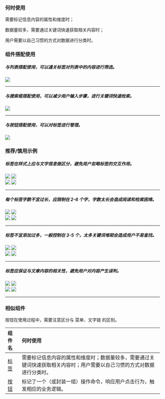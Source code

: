 ### 何时使用

需要标记信息内容的属性和维度时；

数据量较多，需要通过关键词快速获取相关内容时；

用户需要以自己习惯的方式对数据进行分类时。

### 组件搭配使用

##### 与列表搭配使用，可以通关标签对列表中的内容进行筛选。

<div class="legend">
  <div class="item">
    <img src="https://tdesign.gtimg.com/site/design/guide/tag/tag-1@2x.png" />
    <em></em>
  </div>

  <div class="item">
  </div>
</div>

<hr />

##### 与搜索框搭配使用，可以减少用户输入步骤，进行关键词快速检索。

<div class="legend">
  <div class="item">
    <img src="https://tdesign.gtimg.com/site/design/guide/tag/tag-2@2x.png" />
  </div>

  <div class="item"></div>
</div>

<hr />

##### 与按钮搭配使用，可以对标签进行管理。

<img src="https://tdesign.gtimg.com/site/design/guide/tag/tag-3@2x.png" />

### 推荐/慎用示例

##### 标签在样式上应与文字信息做区分，避免用户忽略标签的交互作用。

<div class="legend">
  <div class="item">
    <img src="https://tdesign.gtimg.com/site/design/guide/tag/tag-4@2x.png" />
    <img class="tag" src="https://tdesign.gtimg.com/site/doc/good.png" />
  </div>

  <div class="item">
    <img src="https://tdesign.gtimg.com/site/design/guide/tag/tag-5@2x.png" />
    <img class="tag" src="https://tdesign.gtimg.com/site/doc/bad.png" />
  </div>
</div>

<hr />

##### 每个标签字数不宜过长，应限制在 2-6 个字，字数太长会造成阅读和检索困难。

<div class="legend">
  <div class="item">
    <img src="https://tdesign.gtimg.com/site/design/guide/tag/tag-6@2x.png" />
    <img class="tag" src="https://tdesign.gtimg.com/site/doc/good.png" />
  </div>

  <div class="item">
    <img src="https://tdesign.gtimg.com/site/design/guide/tag/tag-7@2x.png" />
    <img class="tag" src="https://tdesign.gtimg.com/site/doc/bad.png" />
  </div>
</div>

<hr />

##### 标签不宜添加过多，一般控制在 3-5 个，太多关键词堆砌会造成用户不易查找。

<div class="legend">
  <div class="item">
    <img src="https://tdesign.gtimg.com/site/design/guide/tag/tag-8@2x.png" />
    <img class="tag" src="https://tdesign.gtimg.com/site/doc/good.png" />
  </div>

  <div class="item">
    <img src="https://tdesign.gtimg.com/site/design/guide/tag/tag-9@2x.png" />
    <img class="tag" src="https://tdesign.gtimg.com/site/doc/bad.png" />
  </div>
</div>

<hr />

##### 标签应保证与文章内容的相关性，避免用户对内容产生误判。

<div class="legend">
  <div class="item">
    <img src="https://tdesign.gtimg.com/site/design/guide/tag/tag-10@2x.png" />
    <img class="tag" src="https://tdesign.gtimg.com/site/doc/good.png" />
  </div>

  <div class="item">
    <img src="https://tdesign.gtimg.com/site/design/guide/tag/tag-11@2.png" />
    <img class="tag" src="https://tdesign.gtimg.com/site/doc/bad.png" />
  </div>
</div>

<hr />

### 相似组件

按钮在使用过程中，需要注意区分与 菜单、文字链 的区别。

| 组件名           | 何时使用                                                                                                                 |
| :--------------- | :----------------------------------------------------------------------------------------------------------------------- |
| [标签](./tag)    | 需要标记信息内容的属性和维度时；数据量较多，需要通过关键词快速获取相关内容时；用户需要以自己习惯的方式对数据进行分类时。 |
| [按钮](./button) | 标记了一个（或封装一组）操作命令，响应用户点击行为，触发相应的业务逻辑。                                                 |

